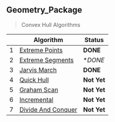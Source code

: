 ## Geometry_Package

> Convex Hull Algorithms  

| |Algorithm       |Status                         |
|-|----------------|-------------------------------|
|1|[Extreme Points](https://github.com/Ma7mouD-7/Geometry_Package/blob/main/CGAlgorithms/Algorithms/ConvexHull/ExtremePoints.cs)|**DONE**|
|2|[Extreme Segments](https://github.com/Ma7mouD-7/Geometry_Package/blob/main/CGAlgorithms/Algorithms/ConvexHull/ExtremeSegments.cs)|**DONE*|
|3|[Jarvis March](https://github.com/Ma7mouD-7/Geometry_Package/blob/main/CGAlgorithms/Algorithms/ConvexHull/JarvisMarch.cs)|**DONE**|
|4|[Quick Hull](https://github.com/Ma7mouD-7/Geometry_Package/blob/main/CGAlgorithms/Algorithms/ConvexHull/QuickHull.cs)|**Not Yet**|
|5|[Graham Scan](https://github.com/Ma7mouD-7/Geometry_Package/blob/main/CGAlgorithms/Algorithms/ConvexHull/GrahamScan.cs)|**Not Yet**|
|6|[Incremental](https://github.com/Ma7mouD-7/Geometry_Package/blob/main/CGAlgorithms/Algorithms/ConvexHull/Incremental.cs)|**Not Yet**|
|7|[Divide And Conquer](https://github.com/Ma7mouD-7/Geometry_Package/blob/main/CGAlgorithms/Algorithms/ConvexHull/DivideAndConquer.cs)|**Not Yet**|  
